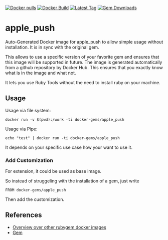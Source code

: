 [![Docker pulls](https://img.shields.io/docker/pulls/rubygem/apple_push.svg)](https://hub.docker.com/r/rubygem/apple_push/)
[![Docker Build](https://img.shields.io/docker/automated/rubygem/apple_push.svg)](https://hub.docker.com/r/rubygem/apple_push/)
[![Latest Tag](https://img.shields.io/github/tag/docker-rubygem/apple_push.svg)](https://hub.docker.com/r/rubygem/apple_push/)
[![Gem Downloads](https://img.shields.io/gem/dt/apple_push.svg)](https://rubygems.org/gems/apple_push/)
# apple_push

Auto-Generated Docker image for apple_push to allow simple usage without installation.
It is in sync with the original gem.

This allows to use a specific version of your favorite gem and ensures that this image will be supported in future.
The image is generated automatically from a github repository by Docker Hub.
This ensures that you exactly know what is in the image and what not.

It lets you use Ruby Tools without the need to install ruby on your machine.

## Usage

Usage via file system:

`docker run -v $(pwd):/work -ti docker-gems/apple_push`

Usage via Pipe:

`echo "test" | docker run -ti docker-gems/apple_push`

It depends on your specific use case how your want to use it.

### Add Customization

For extension, it could be used as base image.

So instead of struggeling with the installation of a gem, just write

`FROM docker-gems/apple_push`

Then add the customization.

## References

 - [Overview over other rubygem docker images](https://github.com/thinkbot/docker-rubygem)
 - [Gem](https://rubygems.org/gems/apple_push/)
